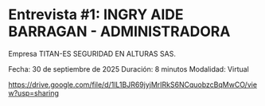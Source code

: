 # Entrevista #1: INGRY AIDE BARRAGAN - ADMINISTRADORA
Empresa TITAN-ES SEGURIDAD EN ALTURAS SAS.

Fecha: 30 de septiembre de 2025 Duración: 8 minutos Modalidad: Virtual

https://drive.google.com/file/d/1lL1BJR69jyjMrIRkS6NCquobzcBqMwCO/view?usp=sharing
